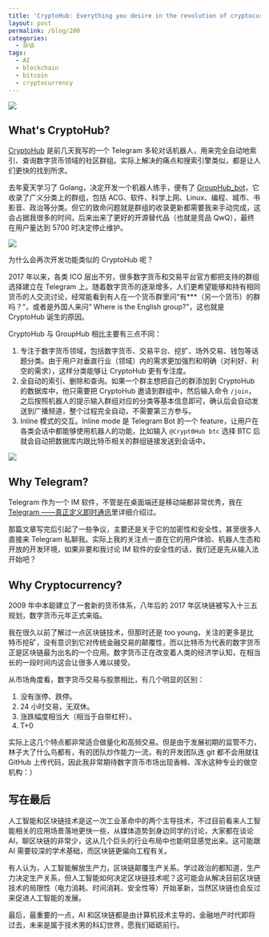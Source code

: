 ```yaml
---
title: 'CryptoHub: Everything you desire in the revolution of cryptocurrency.'
layout: post
permalink: /blog/200
categories:
  - 杂谈
tags:
  - AI
  - blockchain
  - bitcoin
  - cryptocurrency
---
```


![](https://github.com/livc/CryptoHub_Bot/raw/master/img/cryptohub.png)

## What's CryptoHub?

[CryptoHub]( https://github.com/livc/CryptoHub_Bot) 是前几天我写的一个 Telegram 多轮对话机器人，用来完全自动地索引、查询数字货币领域的社区群组。实际上解决的痛点和搜索引擎类似，都是让人们更快的找到所求。


去年夏天学习了 Golang，决定开发一个机器人练手，便有了 [GroupHub_bot](https://github.com/livc/GroupHub_Bot)，它收录了广义分类上的群组，包括 ACG、软件、科学上网、Linux、编程、城市、书影音、政治等分类。但它的致命问题就是群组的收录更新都需要我来手动完成，这会占据我很多的时间，后来出来了更好的开源替代品（也就是竞品 QwQ），最终在用户量达到 5700 时决定停止维护。

![](https://github.com/livc/CryptoHub_Bot/raw/master/img/intro.jpg)

为什么会再次开发功能类似的 CryptoHub 呢？

2017 年以来，各类 ICO 层出不穷，很多数字货币和交易平台官方都把支持的群组选择建立在 Telegram 上。随着数字货币的逐渐增多，人们更希望能够和持有相同货币的人交流讨论，经常能看到有人在一个货币群里问“有***（另一个货币）的群吗？”，或者是外国人来问“ Where is the English group?"，这也就是 CryptoHub 诞生的原因。

CryptoHub 与 GroupHub 相比主要有三点不同：

1. 专注于数字货币领域，包括数字货币、交易平台、挖扩、场外交易、钱包等话题分类。由于用户对垂直行业（领域）内的需求更加强烈和明确（对利好、利空的需求），这样分类能够让 CryptoHub 更有专注度。
2. 全自动的索引、删除和查询。如果一个群主想把自己的群添加到 CryptoHub 的数据库中，他只需要把 CryptoHub 邀请到群组中，然后输入命令 `/join`，之后按照机器人的提示输入群组对应的分类等基本信息即可，确认后会自动发送到广播频道，整个过程完全自动，不需要第三方参与。
3. Inline 模式的交互。Inline mode 是 Telegram Bot 的一个 feature，让用户在各类会话中都能够使用机器人的功能，比如输入 `@Crypt0Hub btc` 选择 BTC 后就会自动把数据库内跟比特币相关的群组链接发送到会话中。

![](https://github.com/livc/CryptoHub_Bot/raw/master/img/inline.gif)

## Why Telegram?

Telegram 作为一个 IM 软件，不管是在桌面端还是移动端都非常优秀，我在 [Telegram ——真正定义即时通讯](https://livc.io/blog/177)里详细介绍过。

那篇文章写完后引起了一些争议，主要还是关于它的加密性和安全性，甚至很多人直接来 Telegram 私聊我。实际上我的关注点一直在它的用户体验、机器人生态和开放的开发环境，如果非要和我讨论 IM 软件的安全性的话，我们还是先从输入法开始吧？

## Why Cryptocurrency?

2009 年中本聪建立了一套新的货币体系，八年后的 2017 年区块链被写入十三五规划，数字货币元年正式来临。

我在很久以前了解过一点区块链技术，但那时还是 too young，关注的更多是比特币挖矿，没有意识到它对传统金融交易的颠覆性，而以比特币为代表的数字货币正是区块链最为出名的一个应用。数字货币正在改变着人类的经济学认知，在相当长的一段时间内这会让很多人难以接受。

从市场角度看，数字货币交易与股票相比，有几个明显的区别：

1. 没有涨停、跌停。
2. 24 小时交易，无双休。
3. 涨跌幅度相当大（相当于自带杠杆）。
4. T+0

实际上这几个特点都非常适合做量化和高频交易。但是由于发展初期的监管不力，林子大了什么鸟都有，有的团队炒作能力一流，有的开发团队连 git 都不会用就往 GitHub 上传代码，因此我非常期待数字货币市场出现香橼、浑水这种专业的做空机构：）

## 写在最后

人工智能和区块链技术是这一次工业革命中的两个主导技术，不过目前看来人工智能相关的应用场景落地更快一些，从媒体造势到身边同学的讨论，大家都在谈论 AI，聊区块链的非常少，这从几个巨头的行业布局中也能明显感觉出来。这可能跟 AI 需要较深的学术基础，而区块链更偏向工程有关。

有人认为，人工智能解放生产力，区块链颠覆生产关系。学过政治的都知道，生产力决定生产关系，但人工智能如何决定区块链技术呢？这可能会从解决目前区块链技术的局限性（电力消耗、时间消耗、安全性等）开始革新，当然区块链也会反过来促进人工智能的发展。

最后，最重要的一点，AI 和区块链都是由计算机技术主导的，金融地产时代即将过去，未来是属于技术男的科幻世界，愿我们砥砺前行。
